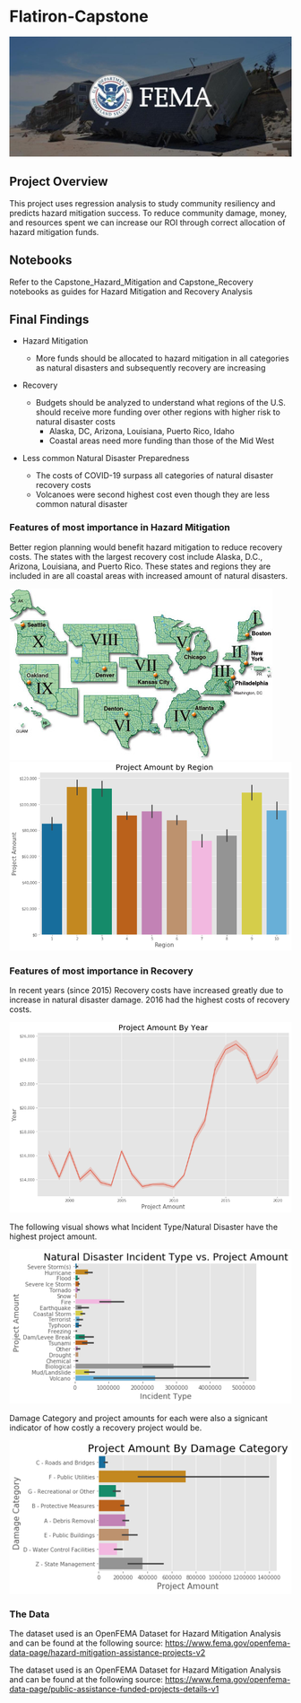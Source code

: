 # Flatiron-Capstone

<img src='https://github.com/rachelbeery/Flatiron-Capstone/blob/main/fema.jpg'>

## Project Overview

This project uses regression analysis to study community resiliency and predicts hazard mitigation success. To reduce community damage, money, and resources spent we can increase our ROI through correct allocation of hazard mitigation funds. 

## Notebooks

Refer to the Capstone_Hazard_Mitigation and Capstone_Recovery notebooks as guides for Hazard Mitigation and Recovery Analysis

## Final Findings

- Hazard Mitigation
   - More funds should be allocated to hazard mitigation in all categories as natural disasters and subsequently recovery are increasing 

- Recovery
   - Budgets should be analyzed to understand what regions of the U.S. should receive more funding over other regions with higher risk to natural disaster costs
       - Alaska, DC, Arizona, Louisiana, Puerto Rico, Idaho
       - Coastal areas need more funding than those of the Mid West

- Less common Natural Disaster Preparedness
   - The costs of COVID-19 surpass all categories of natural disaster recovery costs
   - Volcanoes were second highest cost even though they are less common natural disaster


### Features of most importance in Hazard Mitigation

Better region planning would benefit hazard mitigation to reduce recovery costs. The states with the largest recovery cost include Alaska, D.C., Arizona, Louisiana, and Puerto Rico. These states and regions they are included in are all coastal areas with increased amount of natural disasters.

<img src='https://github.com/rachelbeery/Flatiron-Capstone/blob/main/fema%20map.png'>

<img src='https://github.com/rachelbeery/Flatiron-Capstone/blob/main/regionmit.png'>

### Features of most importance in Recovery

In recent years (since 2015) Recovery costs have increased greatly due to increase in natural disaster damage. 2016 had the highest costs of recovery costs.

<img src='https://github.com/rachelbeery/Flatiron-Capstone/blob/main/projectamountbyyear.png'>

The following visual shows what Incident Type/Natural Disaster have the highest project amount.

<img src='https://github.com/rachelbeery/Flatiron-Capstone/blob/main/natdisprogramamount.png'>

Damage Category and project amounts for each were also a signicant indicator of how costly a recovery project would be.

<img src='https://github.com/rachelbeery/Flatiron-Capstone/blob/main/damageamount.png'>

### The Data

The dataset used is an OpenFEMA Dataset for Hazard Mitigation Analysis and can be found at the following source: https://www.fema.gov/openfema-data-page/hazard-mitigation-assistance-projects-v2 

The dataset used is an OpenFEMA Dataset for Hazard Mitigation Analysis and can be found at the following source: https://www.fema.gov/openfema-data-page/public-assistance-funded-projects-details-v1

